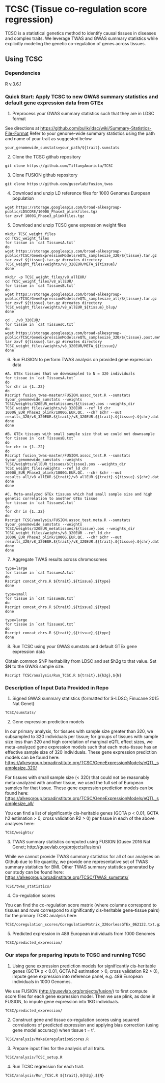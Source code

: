 # TCSC (Tissue co-regulation score regression)

TCSC is a statistical genetics method to identify causal tissues in diseases and complex traits. We leverage TWAS and GWAS summary statistics while explicitly modeling the genetic co-regulation of genes across tissues.

## Using TCSC

### Dependencies

R v.3.6.1

### Quick Start: Apply TCSC to new GWAS summary statistics and default gene expression data from GTEx
1. Preprocess your GWAS summary statistics such that they are in LDSC format

See directions at https://github.com/bulik/ldsc/wiki/Summary-Statistics-File-Format
Refer to your genome-wide summary statistics using the path and name of your trait as suggested below
```
your_genomewide_sumstats=your_path/${trait}.sumstats
```

2. Clone the TCSC github repository
```
git clone https://github.com/TiffanyAmariuta/TCSC
```

3. Clone FUSION github repository

```
git clone https://github.com/gusevlab/fusion_twas
```

4. Download and unzip LD reference files for 1000 Genomes European population
```
wget https://storage.googleapis.com/broad-alkesgroup-public/LDSCORE/1000G_Phase3_plinkfiles.tgz
tar zxvf 1000G_Phase3_plinkfiles.tgz
```

5. Download and unzip TCSC gene expression weight files
```
mkdir TCSC_weight_files
cd TCSC_weight_files
for tissue in `cat TissuesA.txt`
do
wget https://storage.googleapis.com/broad-alkesgroup-public/TCSC/GeneExpressionModels/eQTL_samplesize_320/${tissue}.tar.gz
tar zxvf ${tissue}.tar.gz #creates directory TCSC_weight_files/weights/v8_320EUR/META_${tissue}/
done

mkdir -p TCSC_weight_files/v8_allEUR/
cd TCSC_weight_files/v8_allEUR/
for tissue in `cat TissuesB.txt`
do
wget https://storage.googleapis.com/broad-alkesgroup-public/TCSC/GeneExpressionModels/eQTL_samplesize_all/${tissue}.tar.gz
tar zxvf ${tissue}.tar.gz #creates directory TCSC_weight_files/weights/v8_allEUR_${tissue}_blup/
done

cd ../v8_320EUR/
for tissue in `cat TissuesC.txt`
do
wget https://storage.googleapis.com/broad-alkesgroup-public/TCSC/GeneExpressionModels/eQTL_samplesize_320/${tissue}.post.meta.tar.gz
tar zxvf ${tissue}.tar.gz #creates directory TCSC_weight_files/weights/v8_320EUR/META_${tissue}/
done
```

6. Run FUSION to perform TWAS analysis on provided gene expression data

```
#A. GTEx tissues that we downsampled to N = 320 individuals 
for tissue in `cat TissuesA.txt`
do
for chr in {1..22}
do
Rscript fusion_twas-master/FUSION.assoc_test.R --sumstats $your_genomewide_sumstats --weights TCSC/weights/320EUR_metatissues/${tissue}.pos --weights_dir TCSC_weight_files/weights/v8_320EUR --ref_ld_chr 1000G_EUR_Phase3_plink/1000G.EUR.QC. --chr $chr --out results_320/v8_320EUR.${trait}/v8_320EUR.${trait}.${tissue}.${chr}.dat
done
done

#B. GTEx tissues with small sample size that we could not downsample
for tissue in `cat TissuesB.txt`
do
for chr in {1..22}
do
Rscript fusion_twas-master/FUSION.assoc_test.R --sumstats $your_genomewide_sumstats --weights TCSC/weights/allEUR_tissues/${tissue}.pos --weights_dir TCSC_weight_files/weights --ref_ld_chr 1000G_EUR_Phase3_plink/1000G.EUR.QC. --chr $chr --out results_all/v8_allEUR.${trait}/v8_allEUR.${trait}.${tissue}.${chr}.dat
done
done

#C. Meta-analyzed GTEx tissues which had small sample size and high genetic correlation to another GTEx tissue 
for tissue in `cat TissuesC.txt`
do
for chr in {1..22}
do
Rscript TCSC/analysis/FUSION.assoc_test.meta.R --sumstats $your_genomewide_sumstats --weights TCSC/weights/320EUR_metatissues/${tissue}.pos --weights_dir TCSC_weight_files/weights/v8_320EUR --ref_ld_chr 1000G_EUR_Phase3_plink/1000G.EUR.QC. --chr $chr --out results_320/v8_320EUR.${trait}/v8_320EUR.${trait}.${tissue}.${chr}.dat
done
done
```

7. Aggregate TWAS results across chromosomes

```
type=large
for tissue in `cat TissuesA.txt`
do
Rscript concat_chrs.R ${trait},${tissue},${type}
done

type=small
for tissue in `cat TissuesB.txt`
do
Rscript concat_chrs.R ${trait},${tissue},${type}
done

type=large
for tissue in `cat TissuesC.txt`
do
Rscript concat_chrs.R ${trait},${tissue},${type}
done

```

8. Run TCSC using your GWAS sumstats and default GTEx gene expression data 

Obtain common SNP heritability from LDSC and set $h2g to that value. Set $N to the GWAS sample size. 

```
Rscript TCSC/analysis/Run_TCSC.R ${trait},${h2g},${N}
```

### Description of Input Data Provided in Repo

1. Signed GWAS summary statistics (formatted for S-LDSC; Finucane 2015 Nat Genet)
```
TCSC/sumstats/
```

2. Gene expression prediction models

In our primary analysis, for tissues with sample size greater than 320, we subsampled to 320 individuals per tissue; for groups of tissues with sample size less than 320 and high correlation of marginal eQTL effect sizes, we meta-analyzed gene expression models such that each meta-tissue has an effective sample size of 320 individuals. These gene expression prediction models can be found here: https://alkesgroup.broadinstitute.org/TCSC/GeneExpressionModels/eQTL_samplesize_320/

For tissues with small sample size (< 320) that could not be reasonably meta-analyzed with another tissue, we used the full set of European samples for that tissue. These gene expression prediction models can be found here: https://alkesgroup.broadinstitute.org/TCSC/GeneExpressionModels/eQTL_samplesize_all/

You can find a list of significantly cis-heritable genes (GCTA p < 0.01, GCTA h2 estimation > 0, cross validation R2 > 0) per tissue in each of the above analyses here: 
```
TCSC/weights/
```

3. TWAS summary statistics computed using FUSION (Gusev 2016 Nat Genet; http://gusevlab.org/projects/fusion/)

While we cannot provide TWAS summary statistics for all of our analyses on Github due to file quantity, we provide one representative set of TWAS summary statistics for BMI. Other TWAS summary statistics generated by our study can be found here: https://alkesgroup.broadinstitute.org/TCSC/TWAS_sumstats/
```
TCSC/twas_statistics/
```

4. Co-regulation scores

You can find the co-regulation score matrix (where columns correspond to tissues and rows correspond to significantly cis-heritable gene-tissue pairs) for the primary TCSC analysis here: 
```
TCSC/coregulation_scores/CoregulationMatrix_320orlessGTEx_062122.txt.gz
```

5. Predicted expression in 489 European individuals from 1000 Genomes
```
TCSC/predicted_expression/
```

### Our steps for preparing inputs to TCSC and running TCSC

1. Using gene expression prediction models for significantly cis-heritable genes (GCTA p < 0.01, GCTA h2 estimation > 0, cross validation R2 > 0), impute gene expression into reference panel, e.g. 489 European individuals in 1000 Genomes. 

We use FUSION (http://gusevlab.org/projects/fusion/) to first compute score files for each gene expression model. Then we use plink, as done in FUSION, to impute gene expression into 1KG individuals.
```
TCSC/predicted_expression/
```

2. Construct gene and tissue co-regulation scores using squared correlations of predicted expression and applying bias correction (using gene model accuracy) when tissue t = t'. 

```
TCSC/analysis/MakeCoregulationScores.R
```

3. Prepare input files for the analysis of all traits. 
```
TCSC/analysis/TCSC_setup.R
```

4. Run TCSC regression for each trait. 
```
TCSC/analysis/Run_TCSC.R ${trait},${h2g},${N}
```


